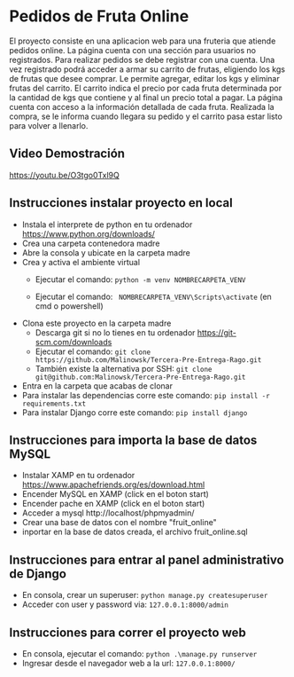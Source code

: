 # Pedidos de Fruta Online
El proyecto consiste en una aplicacion web para una fruteria que atiende pedidos online. La página cuenta con una sección para usuarios no registrados. Para realizar pedidos se debe registrar con una cuenta. Una vez registrado podrá acceder a armar su carrito de frutas, eligiendo los kgs de frutas que desee comprar. Le permite agregar, editar los kgs y eliminar frutas del carrito. El carrito indica el precio por cada fruta determinada por la cantidad de kgs que contiene y al final un precio total a pagar. La página cuenta con acceso a la información detallada de cada fruta. Realizada la compra, se le informa cuando llegara su pedido y el carrito pasa estar listo para volver a llenarlo.

## Video Demostración

https://youtu.be/O3tgo0Txl9Q

## Instrucciones instalar proyecto en local
+ Instala el interprete de python en tu ordenador https://www.python.org/downloads/
+ Crea una carpeta contenedora madre
+ Abre la consola y ubicate en la carpeta madre
+ Crea y activa el ambiente virtual
    + Ejecutar el comando: ```
python -m venv NOMBRECARPETA_VENV ```

    + Ejecutar el comando: ```
NOMBRECARPETA_VENV\Scripts\activate```
 (en cmd o powershell)
+ Clona este proyecto en la carpeta madre
    + Descarga git si no lo tienes en tu ordenador https://git-scm.com/downloads
    + Ejecutar el comando: ```git clone https://github.com/Malinowsk/Tercera-Pre-Entrega-Rago.git```
    + También existe la alternativa por SSH: ```git clone git@github.com:Malinowsk/Tercera-Pre-Entrega-Rago.git```
+ Entra en la carpeta que acabas de clonar
+ Para instalar las dependencias corre este comando: ```pip install -r requirements.txt```
+ Para instalar Django corre este comando: ```pip install django```

## Instrucciones para importa la base de datos MySQL
+ Instalar XAMP en tu ordenador https://www.apachefriends.org/es/download.html
+ Encender MySQL en XAMP (click en el boton start)
+ Encender pache en XAMP (click en el boton start)
+ Acceder a mysql http://localhost/phpmyadmin/
+ Crear una base de datos con el nombre "fruit_online" 
+ inportar en la base de datos creada, el archivo fruit_online.sql 


## Instrucciones para entrar al panel administrativo de Django
+ En consola, crear un superuser: ```python manage.py createsuperuser```
+ Acceder con user y password via: ```127.0.0.1:8000/admin```


## Instrucciones para correr el proyecto web
+ En consola, ejecutar el comando: ```python .\manage.py runserver```
+ Ingresar desde el navegador web a la url: ```127.0.0.1:8000/```
